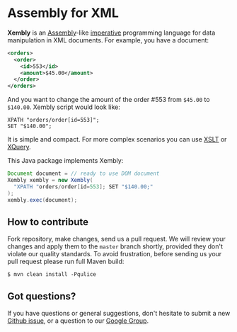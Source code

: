 # Assembly for XML

**Xembly** is an [Assembly](http://en.wikipedia.org/wiki/Assembly_language)-like
[imperative](http://en.wikipedia.org/wiki/Imperative_programming) programming language
for data manipulation in XML documents. For example, you have a document:

```xml
<orders>
  <order>
    <id>553</id>
    <amount>$45.00</amount>
  </order>
</orders>
```

And you want to change the amount of the order #553
from `$45.00` to `$140.00`. Xembly script would look like:

```
XPATH "orders/order[id=553]";
SET "$140.00";
```

It is simple and compact. For more complex scenarios you can use
[XSLT](http://www.w3.org/TR/xslt) or [XQuery](http://www.w3.org/TR/xquery/).

This Java package implements Xembly:

```java
Document document = // ready to use DOM document
Xembly xembly = new Xembly(
  "XPATH "orders/order[id=553]; SET "$140.00;"
);
xembly.exec(document);
```

## How to contribute

Fork repository, make changes, send us a pull request. We will review
your changes and apply them to the `master` branch shortly, provided
they don't violate our quality standards. To avoid frustration, before
sending us your pull request please run full Maven build:

```
$ mvn clean install -Pqulice
```

## Got questions?

If you have questions or general suggestions, don't hesitate to submit
a new [Github issue](https://github.com/rultor/rultor/issues/new),
or a question to our
[Google Group](https://groups.google.com/forum/#!forum/rultor).
